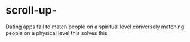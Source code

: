 # scroll-up-
Dating apps fail to match people on a spiritual level conversely matching people on a physical level this solves this
